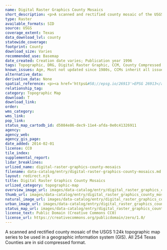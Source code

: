 ```yaml
---
name: Digital Raster Graphics County Mosaics
short_description: <p>A scanned and rectified county mosaic of the USGS 1&#58;24k topographic map series to be used in a geographic information system (GIS)</p>
type: Raster
available_formats: SID
source: USGS
coverage_extent: Texas
data_download_lvl: county
statewide_coverage: 
footprint: County
download_size: Varies
recommended_use: Basemap
date_created: Creation date varies; Publication year 1996
tags: Topographic, DRG, Digital Raster Graphic, CCM, County Compressed Mosaic, Texas, Statewide, Basemap, USGS, National Map, Historical
known_issues: Age, Most not updated since 1980s, CCMs inherit all issues of base files
alternative_data: 
derivative_data: None
spatial_reference: <p><a href='https&#58;//epsg.io/26913'>EPSG 26913</a>, <a href='https&#58;//epsg.io/26914'>EPSG 26914</a>, <a href='https&#58;//epsg.io/26915'>EPSG 26915</a></p>
relationship_tag: 
category: Topographic Map
download: T
download_link: 
order: 
wms_category: 
wms_link: 
pop_link: 
status_map_cartodb_id: d5084e86-dec9-11e4-afda-0e0c41326911
agency: 
agency_web: 
agency_gis_page: 
date_added: 2014-02-01
license: CC0
tile_index: 
supplemental_report: 
lidar_breaklines: 
urlized_name: digital-raster-graphics-county-mosaics
filename: data-catalog/entry/digital-raster-graphics-county-mosaics.md
layout: redirect.njk
title: Digital Raster Graphics County Mosaics
urlized_category: topographic-map
overview_image_url: images/data-catalog/entry/digital_raster_graphics_county_mosaics_overview.jpg
thumb_url: images/data-catalog/entry/digital_raster_graphics_county_mosaics_th.jpg
natural_image_url: images/data-catalog/entry/digital_raster_graphics_county_mosaics_natural.jpg
urban_image_url: images/data-catalog/entry/digital_raster_graphics_county_mosaics_urban.jpg
status_map_url: images/data-catalog/entry/digital_raster_graphics_county_mosaics_status.jpg
license_text: Public Domain (Creative Commons CC0)
license_url: https://creativecommons.org/publicdomain/zero/1.0/
---
```


A scanned and rectified county mosaic of the USGS 1:24k topographic map series to be used in a geographic information system (GIS). All 254 Texas Counties are in sid compressed format.



